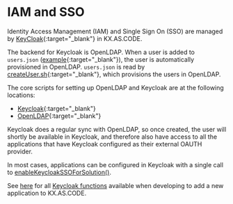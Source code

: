 # IAM and SSO

Identity Access Management (IAM) and Single Sign On (SSO) are managed by [KeyCloak](https://www.keycloak.org/){:target="\_blank"} in KX.AS.CODE. 

The backend for Keycloak is OpenLDAP. When a user is added to `users.json` ([example](https://github.com/Accenture/kx.as.code/blob/main/profiles/vagrant-virtualbox/users.json){:target="\_blank"}), the user is automatically provisioned in OpenLDAP.
`users.json` is read by [createUser.sh](https://github.com/Accenture/kx.as.code/blob/main/auto-setup/core/user-setup/createUsers.sh){:target="\_blank"}, which provisions the users in OpenLDAP.

The core scripts for setting up OpenLDAP and Keycloak are at the following locations:

* [Keycloak](https://github.com/Accenture/kx.as.code/tree/main/auto-setup/core/keycloak){:target="\_blank"}
* [OpenLDAP](https://github.com/Accenture/kx.as.code/tree/main/auto-setup/core/openldap){:target="\_blank"}

Keycloak does a regular sync with OpenLDAP, so once created, the user will shortly be available in Keycloak, and therefore also have access to all the applications that have Keycloak configured as their external OAUTH provider.

In most cases, applications can be configured in Keycloak with a single call to [enableKeycloakSSOForSolution()](../../Development/Available-Functions/#enablekeycloakssoforsolution).

See [here](../../Development/Available-Functions/#keycloak-iamsso) for all [Keycloak functions](../../Development/Available-Functions/#keycloak-iamsso) available when developing to add a new application to KX.AS.CODE.


